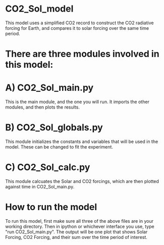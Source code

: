 # CO2_Sol_model

This model uses a simplified CO2 record to construct the CO2 radiative forcing for Earth, and compares it to solar forcing 
over the same time period.

# There are three modules involved in this model:

# A) CO2_Sol_main.py
This is the main module, and the one you will run. It imports the other modules, and then plots the results.

# B) CO2_Sol_globals.py
This module initializes the constants and variables that will be used in the model. These can be changed to fit the experiment.

# C) CO2_Sol_calc.py
This module calcuates the Solar and CO2 forcings, which are then plotted against time in CO2_Sol_main.py.

# How to run the model
To run this model, first make sure all three of the above files are in your working directory. Then in ipython or whichever interface you use, type "run CO2_Sol_main.py". The output will be one plot that shows Solar Forcing, CO2 Forcing, and their sum over the time period of interest.
